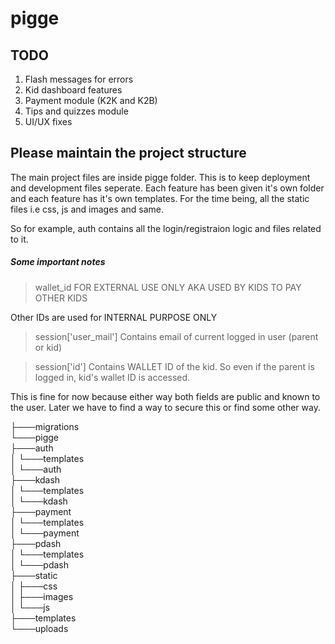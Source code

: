 # pigge

## TODO

<ol>
<li>Flash messages for errors</li>
<li>Kid dashboard features</li>
<li>Payment module (K2K and K2B)</li>
<li>Tips and quizzes module</li>
<li>UI/UX fixes</li>
</ol>

## Please maintain the project structure

The main project files are inside pigge folder. This is to keep deployment and development files seperate.
Each feature has been given it's own folder and each feature has it's own templates. For the time being, all the static files i.e css, js and images and same.

So for example, auth contains all the login/registraion logic and files related to it.

##### Some important notes
> wallet_id 
FOR EXTERNAL USE ONLY AKA USED BY KIDS TO PAY OTHER KIDS

Other IDs are used for INTERNAL PURPOSE ONLY

> session['user_mail']
Contains email of current logged in user (parent or kid)

> session['id']
Contains WALLET ID of the kid. So even if the parent is logged in, kid's wallet ID is accessed.

This is fine for now because either way both fields are public and known to the user. Later we have to find a way to secure this or find some other way.

├───migrations<br>
└───pigge<br>
    ├───auth<br>
    │   └───templates<br>
    │       └───auth<br>
    ├───kdash<br>
    │   └───templates<br>
    │       └───kdash<br>
    ├───payment<br>
    │   └───templates<br>
    │       └───payment<br>
    ├───pdash<br>
    │   └───templates<br>
    │       └───pdash<br>
    ├───static<br>
    │   ├───css<br>
    │   ├───images<br>
    │   └───js<br>
    ├───templates<br>
    └───uploads<br>